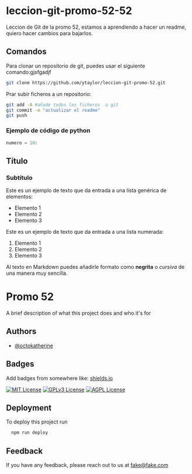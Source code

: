 # leccion-git-promo-52-52

Leccion de Git de la promo 52, estamos a aprendiendo a hacer un readme, quiero hacer cambios para bajarlos. 

## Comandos

Para clonar un repositorio de git, puedes usar el siguiente comando:gjsfgadjf

```bash
git clone https://github.com/ytaylor/leccion-git-promo-52.git
```

Prar subir ficheros a un repositorio: 

```bash 
git add -A #añade todos los ficheros  a git
git commit -m "actualizar el readme" 
git push  
```


### Ejemplo de código de python

```python
numero = 10: 
```

## Título
### Subtítulo
Este es un ejemplo de texto que da entrada a una lista genérica de elementos:
- Elemento 1
- Elemento 2
- Elemento 3

Este es un ejemplo de texto que da entrada a una lista numerada:
1. Elemento 1
2. Elemento 2
3. Elemento 3


Al texto en Markdown puedes añadirle formato como **negrita** o *cursiva* de una manera muy sencilla.



# Promo 52

A brief description of what this project does and who it's for


## Authors

- [@octokatherine](https://www.github.com/octokatherine)


## Badges

Add badges from somewhere like: [shields.io](https://shields.io/)

[![MIT License](https://img.shields.io/badge/License-MIT-green.svg)](https://choosealicense.com/licenses/mit/)
[![GPLv3 License](https://img.shields.io/badge/License-GPL%20v3-yellow.svg)](https://opensource.org/licenses/)
[![AGPL License](https://img.shields.io/badge/license-AGPL-blue.svg)](http://www.gnu.org/licenses/agpl-3.0)


## Deployment

To deploy this project run

```bash
  npm run deploy
```


## Feedback

If you have any feedback, please reach out to us at fake@fake.com

